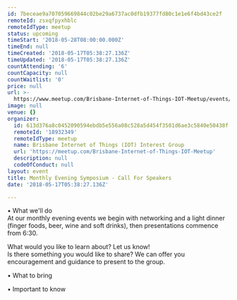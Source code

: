 ```yaml
---
id: 7beceae9a707059669844c02be29a6737ac0dfb19377fd80c1e1e6f4bd43ce2f
remoteId: zsxqfpyxhblc
remoteIdType: meetup
status: upcoming
timeStart: '2018-05-28T08:00:00.000Z'
timeEnd: null
timeCreated: '2018-05-17T05:38:27.136Z'
timeUpdated: '2018-05-17T05:38:27.136Z'
countAttending: '6'
countCapacity: null
countWaitlist: '0'
price: null
url: >-
  https://www.meetup.com/Brisbane-Internet-of-Things-IOT-Meetup/events/250759072/
image: null
venue: {}
organizer:
  id: 613d376a8c0452090594ebdb5e556a08c528a5d454f3501d6ae3c5840e50438f
  remoteId: '18932349'
  remoteIdType: meetup
  name: Brisbane Internet of Things (IOT) Interest Group
  url: 'https://meetup.com/Brisbane-Internet-of-Things-IOT-Meetup'
  description: null
  codeOfConduct: null
layout: event
title: Monthly Evening Symposium - Call For Speakers
date: '2018-05-17T05:38:27.136Z'

---
```

<p>• What we'll do<br/>At our monthly evening events we begin with networking and a light dinner (finger foods, beer, wine and soft drinks), then presentations commence from 6:30.</p> <p>What would you like to learn about? Let us know!<br/>Is there something you would like to share? We can offer you encouragement and guidance to present to the group.</p> <p>• What to bring</p> <p>• Important to know</p>

